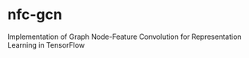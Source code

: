 # nfc-gcn
Implementation of Graph Node-Feature Convolution for Representation Learning in TensorFlow
